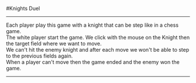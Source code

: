 #Knights Duel
___
Each player play this game with a knight that can be step like in a chess game.  
The white player start the game. We click with the mouse on the Knight then the target field where we want to move.  
We can't hit the enemy knight and after each move we won't be able to step to the previous fields again.  
When a player can't move then the game ended and the enemy won the game.  
___